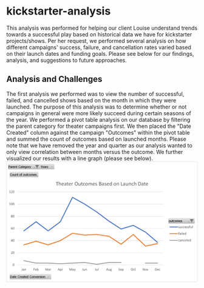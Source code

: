 # kickstarter-analysis
This analysis was performed for helping our client Louise understand trends towards a successful play based on historical data we have for kickstarter projects/shows. Per her request, we performed several analysis on how different campaigns' success, failure, and cancellation rates varied based on their launch dates and funding goals. Please see below for our findings, analysis, and suggestions to future approaches. 

## Analysis and Challenges
The first analysis we performed was to view the number of successful, failed, and cancelled shows based on the month in which they were launched. The purpose of this analysis was to determine whether or not campaigns in general were more likely succeed during certain seasons of the year. We performed a pivot table analysis on our database by filtering the parent category for theater campaigns first. We then placed the "Date Created" column against the campaign "Outcomes" within the pivot table and summed the count of outcomes based on launched months. Please note that we have removed the year and quarter as our analysis wanted to only view correlation between months versus the outcome. We further visualized our results with a line graph (please see below). 
![Outcome based on Month Created](/Theater_Outcomes_vs_Launch.png)

